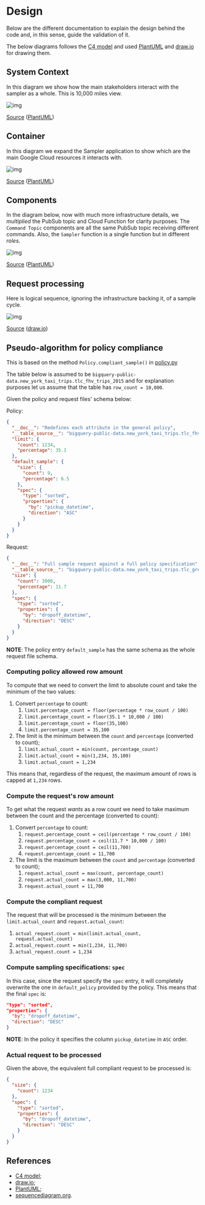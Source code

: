 # Design

Below are the different documentation to explain the design behind the code
and, in this sense, guide the validation of it.

The below diagrams follows the [C4 model](https://c4model.com/) 
and used [PlantUML](https://plantuml.com/) and [draw.io](https://draw.io) for drawing them.

## System Context

In this diagram we show how the main stakeholders interact with the sampler as a whole.
This is 10,000 miles view.

![img](./doc/diagrams/0_System_Context.png)

[Source](./doc/diagrams/0_context.puml) ([PlantUML](https://plantuml.com/))

## Container

In this diagram we expand the Sampler application to show which are the main Google Cloud resources
it interacts with.

![img](./doc/diagrams/1_Container.png)

[Source](./doc/diagrams/1_container.puml) ([PlantUML](https://plantuml.com/))

## Components

In the diagram below, now with much more infrastructure details,
we _multiplied_ the PubSub topic and Cloud Function for clarity purposes.
The ``Command Topic`` components are all the same PubSub topic receiving different commands.
Also, the ``Sampler`` function is a single function but in different _roles_.

![img](./doc/diagrams/2_Components.png)

[Source](./doc/diagrams/2_component.puml) ([PlantUML](https://plantuml.com/))

## Request processing

Here is logical sequence, ignoring the infrastructure backing it, of a sample cycle.

![img](./doc/diagrams/3_high_level_request_flow.png)

[Source](./doc/diagrams/3_high_level_request_flow.drawio) ([draw.io](https://draw.io))

## Pseudo-algorithm for policy compliance

This is based on the method `Policy.compliant_sample()` in [policy.py](bq_sampler/entity/policy.py)

The table below is assumed to be `bigquery-public-data.new_york_taxi_trips.tlc_fhv_trips_2015`
and for explanation purposes let us assume that the table has `row_count = 10,000`. 

Given the policy and request files' schema below:

Policy:

```json
{
  "__doc__": "Redefines each attribute in the general policy",
  "__table_source__": "bigquery-public-data.new_york_taxi_trips.tlc_fhv_trips_2015",
  "limit": {
    "count": 1234,
    "percentage": 35.1
  },
  "default_sample": {
    "size": {
      "count": 9,
      "percentage": 6.5
    },
    "spec": {
      "type": "sorted",
      "properties": {
        "by": "pickup_datetime",
        "direction": "ASC"
      }
    }
  }
}
```

Request:

```json
{
  "__doc__": "Full sample request against a full policy specification",
  "__table_source__": "bigquery-public-data.new_york_taxi_trips.tlc_green_trips_2015",
  "size": {
    "count": 3000,
    "percentage": 11.7
  },
  "spec": {
    "type": "sorted",
    "properties": {
      "by": "dropoff_datetime",
      "direction": "DESC"
    }
  }
}
```

**NOTE**: The policy entry `default_sample` has the same schema as the whole request file schema.

### Computing policy allowed row amount

To compute that we need to convert the limit to absolute count and take the minimum of the two values:

1. Convert `percentage` to count:
   1. `limit.percentage_count = floor(percentage * row_count / 100)`
   2. `limit.percentage_count = floor(35.1 * 10,000 / 100)`
   3. `limit.percentage_count = floor(35,100)`
   4. `limit.percentage_count = 35,100`
2. The limit is the minimum between the `count` and `percentage` (converted to count);
   1. `limit.actual_count = min(count, percentage_count)`
   2. `limit.actual_count = min(1,234, 35,100)`
   3. `limit.actual_count = 1,234`

This means that, regardless of the request, the maximum amount of rows is capped at `1,234` rows.

### Compute the request's row amount

To get what the request _wants_ as a row count we need to take maximum 
between the count and the percentage (converted to count):

1. Convert `percentage` to count:
   1. `request.percentage_count = ceil(percentage * row_count / 100)`
   2. `request.percentage_count = ceil(11.7 * 10,000 / 100)`
   3. `request.percentage_count = ceil(11,700)`
   4. `request.percentage_count = 11,700`
2. The limit is the maximum between the `count` and `percentage` (converted to count);
   1. `request.actual_count = max(count, percentage_count)`
   2. `request.actual_count = max(3,000, 11,700)`
   3. `request.actual_count = 11,700`

### Compute the compliant request

The request that will be processed is the minimum between the `limit.actual_count` and `request.actual_count`:

1. `actual_request.count = min(limit.actual_count, request.actual_count)`
2. `actual_request.count = min(1,234, 11,700)`
3. `actual_request.count = 1,234`

### Compute sampling specifications: `spec`

In this case, since the request specify the `spec` entry, 
it will completely overwrite the one in `default_policy` provided by the policy.
This means that the final `spec` is:

```json
"type": "sorted",
"properties": {
  "by": "dropoff_datetime",
  "direction": "DESC"
}
```

**NOTE**: In the policy it specifies the column `pickup_datetime` in `ASC` order.

### Actual request to be processed

Given the above, the equivalent full compliant request to be processed is:

```json
{
  "size": {
    "count": 1234
  },
  "spec": {
    "type": "sorted",
    "properties": {
      "by": "dropoff_datetime",
      "direction": "DESC"
    }
  }
}
```

## References

* [C4 model](https://c4model.com/);
* [draw.io](https://draw.io);
* [PlantUML](https://plantuml.com/);
* [sequencediagram.org](https://sequencediagram.org/).